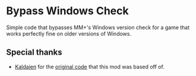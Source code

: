 # Bypass Windows Check

Simple code that bypasses MM+'s Windows version check for a game that works perfectly fine on older versions of Windows.

## Special thanks

 - [Kaldaien](https://github.com/Kaldaien) for the [original code](https://github.com/SpecialKO/SpecialK/blob/4365dc2aad21920fadac566760c31d5a7f10d6d1/src/config.cpp#L2263) that this mod was based off of.
